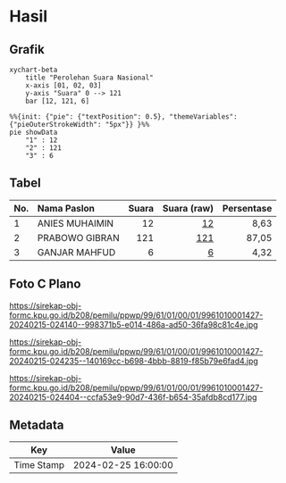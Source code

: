 # Hasil

## Grafik

```mermaid
xychart-beta
    title "Perolehan Suara Nasional"
    x-axis [01, 02, 03]
    y-axis "Suara" 0 --> 121
    bar [12, 121, 6]
```

```mermaid
%%{init: {"pie": {"textPosition": 0.5}, "themeVariables": {"pieOuterStrokeWidth": "5px"}} }%%
pie showData
    "1" : 12
    "2" : 121
    "3" : 6
```

## Tabel

| No. | Nama Paslon    | Suara | Suara (raw) | Persentase |
|:--- |:-------------- | -----:| -----------:| ----------:|
| 1   | ANIES MUHAIMIN | 12    | [12][p-1]   | 8,63       |
| 2   | PRABOWO GIBRAN | 121   | [121][p-2]  | 87,05      |
| 3   | GANJAR MAHFUD  | 6     | [6][p-3]    | 4,32       |


[p-1]: https://github.com/gigit-pemilu/pemilu-2024/blob/main/pilpres/hitung-suara/sub/99-luar-negeri/sub/61-kota-kinabalu-malaysia/sub/01-kota-kinabalu-malaysia/sub/0001-kota-kinabalu-malaysia/sub/427-ksk-416/sub/paslon-1.txt
[p-2]: https://github.com/gigit-pemilu/pemilu-2024/blob/main/pilpres/hitung-suara/sub/99-luar-negeri/sub/61-kota-kinabalu-malaysia/sub/01-kota-kinabalu-malaysia/sub/0001-kota-kinabalu-malaysia/sub/427-ksk-416/sub/paslon-2.txt
[p-3]: https://github.com/gigit-pemilu/pemilu-2024/blob/main/pilpres/hitung-suara/sub/99-luar-negeri/sub/61-kota-kinabalu-malaysia/sub/01-kota-kinabalu-malaysia/sub/0001-kota-kinabalu-malaysia/sub/427-ksk-416/sub/paslon-3.txt

## Foto C Plano

https://sirekap-obj-formc.kpu.go.id/b208/pemilu/ppwp/99/61/01/00/01/9961010001427-20240215-024140--998371b5-e014-486a-ad50-36fa98c81c4e.jpg

https://sirekap-obj-formc.kpu.go.id/b208/pemilu/ppwp/99/61/01/00/01/9961010001427-20240215-024235--140169cc-b698-4bbb-8819-f85b79e6fad4.jpg

https://sirekap-obj-formc.kpu.go.id/b208/pemilu/ppwp/99/61/01/00/01/9961010001427-20240215-024404--ccfa53e9-90d7-436f-b654-35afdb8cd177.jpg


## Metadata

| Key        | Value               |
| ---------- | ------------------- |
| Time Stamp | 2024-02-25 16:00:00 |



